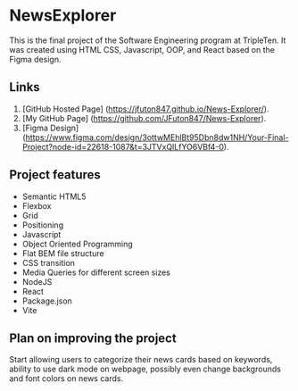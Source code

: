 # NewsExplorer

This is the final project of the Software Engineering program at TripleTen. It was created using HTML CSS, Javascript, OOP, and React based on the Figma design.

## Links

1. [GitHub Hosted Page] (https://jfuton847.github.io/News-Explorer/).
2. [My GitHub Page] (https://github.com/JFuton847/News-Explorer).
3. [Figma Design] (https://www.figma.com/design/3ottwMEhlBt95Dbn8dw1NH/Your-Final-Project?node-id=22618-1087&t=3JTVxQlLfYO6VBf4-0).

## Project features

- Semantic HTML5
- Flexbox
- Grid
- Positioning
- Javascript
- Object Oriented Programming
- Flat BEM file structure
- CSS transition
- Media Queries for different screen sizes
- NodeJS
- React
- Package.json
- Vite

## Plan on improving the project

Start allowing users to categorize their news cards based on keywords, ability to use dark mode on webpage, possibly even change backgrounds and font colors on news cards.
